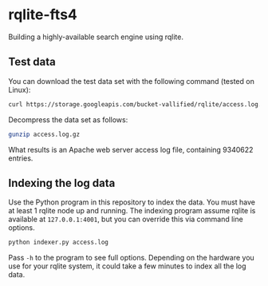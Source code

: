 # rqlite-fts4
Building a highly-available search engine using rqlite.

## Test data
You can download the test data set with the following command (tested on Linux):
```bash
curl https://storage.googleapis.com/bucket-vallified/rqlite/access.log.gz >access.log.gz
```
Decompress the data set as follows:
```bash
gunzip access.log.gz
```
What results is an Apache web server access log file, containing 9340622 entries.

## Indexing the log data
Use the Python program in this repository to index the data. You must have at least 1 rqlite node up and running. The indexing program assume rqlite is available at `127.0.0.1:4001`, but you can override this via command line options.
```bash
python indexer.py access.log
```
Pass `-h` to the program to see full options. Depending on the hardware you use for your rqlite system, it could take a few minutes to index all the log data.
